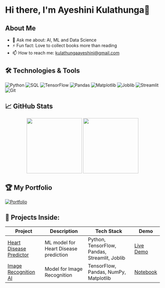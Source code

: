 # Hi there, I'm Ayeshini Kulathunga👋

## About Me
- 💬 Ask me about: AI, ML and Data Science
- ⚡ Fun fact: Love to collect books more than reading
- 📫 How to reach me: kulathungaayeshini@gmail.com

## 🛠️ Technologies & Tools
![Python](https://img.shields.io/badge/-Python-3776AB?style=flat-square&logo=python&logoColor=white)
![SQL](https://img.shields.io/badge/-SQL-4479A1?style=flat-square&logo=mysql&logoColor=white)
![TensorFlow](https://img.shields.io/badge/-TensorFlow-FF6F00?style=flat-square&logo=tensorflow&logoColor=white)
![Pandas](https://img.shields.io/badge/-Pandas-150458?style=flat-square&logo=pandas&logoColor=white)
![Matplotlib](https://img.shields.io/badge/-Matplotlib-11557c?style=flat-square&logo=python&logoColor=white)
![Joblib](https://img.shields.io/badge/-Joblib-0078D4?style=flat-square&logo=python&logoColor=white)
![Streamlit](https://img.shields.io/badge/-Streamlit-FF4B4B?style=flat-square&logo=streamlit&logoColor=white)
![Git](https://img.shields.io/badge/-Git-F05032?style=flat-square&logo=git&logoColor=white)

## 📈 GitHub Stats
<div align="center">
  <img height="180em" src="https://github-readme-stats.vercel.app/api?username=ayeshinikulathunga&show_icons=true&theme=dark&include_all_commits=true&count_private=true"/>
  <img height="180em" src="https://github-readme-stats.vercel.app/api/top-langs/?username=ayeshinikulathunga&layout=compact&langs_count=7&theme=dark"/>
</div>

## 🏆 My Portfolio

[![Portfolio](https://github-readme-stats.vercel.app/api/pin/?username=ayeshinikulathunga&repo=Ayeshini-DS-portfolio&theme=dark)](https://github.com/ayeshinikulathunga/portfolio)

## 🚀 Projects Inside:

| Project | Description | Tech Stack | Demo |
|---------|-------------|------------|------|
| [Heart Disease Predictor](https://github.com/ayeshinikulathunga/Ayeshini-DS-portfolio/tree/main/Disease_Predictor) | ML model for Heart Disease prediction | Python, TensorFlow, Pandas, Streamlit, Joblib | [Live Demo](https://lnkd.in/gvjrEsW3) |
| [Image Recognition AI](https://github.com/ayeshinikulathunga/Ayeshini-DS-portfolio/tree/main/Image_Recognition_AI) | Model for Image Recognition | TensorFlow, Pandas, NumPy, Matplotlib | [Notebook](https://colab.research.google.com/drive/1GEwpQe4p-vpO2uwF7H9BhOS6Y9kaSlVf?usp=sharing)




<!--
**ayeshinikulathunga/ayeshinikulathunga** is a ✨ _special_ ✨ repository because its `README.md` (this file) appears on your GitHub profile.

Here are some ideas to get you started:

- 🔭 I’m currently working on ...
- 🌱 I’m currently learning ...
- 👯 I’m looking to collaborate on ...
- 🤔 I’m looking for help with ...
- 💬 Ask me about ...
- 📫 How to reach me: ...
- 😄 Pronouns: ...
- ⚡ Fun fact: ...
-->
